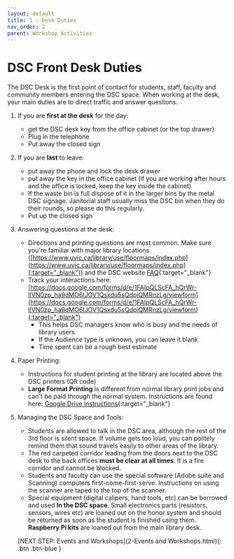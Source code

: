 ```yaml
---
layout: default
title: 1 - Desk Duties
nav_order: 2
parent: Workshop Activities
---
```


# DSC Front Desk Duties
The DSC Desk is the first point of contact for students, staff, faculty and community members entering the DSC space.  When working at the desk, your main duties are to direct traffic and answer questions.

1. If you are **first at the desk** for the day:
    - get the DSC desk key from the office cabinet (or the top drawer)
    - Plug in the telephone
    - Put away the closed sign

2. If you are **last** to leave:
    - put away the phone and lock the desk drawer
    - put away the key in the office cabinet (if you are working after hours and the office is locked, keep the key inside the cabinet)
    - If the waste bin is full dispose of it in the larger bins by the metal DSC signage.  Janitorial staff usually miss the DSC bin when they do their rounds, so please do this regularly.
    - Put up the closed sign

3. Answering questions at the desk:
    - Directions and printing questions are most common.  Make sure you're familiar with major library locations ([https://www.uvic.ca/library/use/floormaps/index.php](https://www.uvic.ca/library/use/floormaps/index.php){:target="_blank"}) and the DSC website [FAQ](https://onlineacademiccommunity.uvic.ca/dsc/faq/){:target="_blank"}
    - Track your interactions here: [https://docs.google.com/forms/d/e/1FAIpQLScFA_hQrWr-IlVN0zp_ha9dMO6IJOV1Qsxdu5sQdpiQMRnzLg/viewform](https://docs.google.com/forms/d/e/1FAIpQLScFA_hQrWr-IlVN0zp_ha9dMO6IJOV1Qsxdu5sQdpiQMRnzLg/viewform){:target="_blank"}  
        - This helps DSC managers know who is busy and the needs of library users
        - If the Audience type is unknown, you can leave it blank
        - Time spent can be a rough best estimate

4. Paper Printing:
    - Instructions for student printing at the library are located above the DSC printers (QR code)
    - **Large Format Printing** is different from normal library print jobs and can't be paid through the normal system.  Instructions are found here: [Google Drive instructions](https://docs.google.com/document/d/1rSmanPw3Syy8qlTgIyckcR5QKKcHGdS-/edit){:target="_blank"}

5. Managing the DSC Space and Tools:
    - Students are allowed to talk in the DSC area, although the rest of the 3rd floor is silent space.  If volume gets too loud, you can politely remind them that sound travels easily to other areas of the library.
    - The red carpeted corridor leading from the doors next to the DSC desk to the back offices **must be clear at all times**.  It is a fire corridor and cannot be blocked.
    - Students and faculty can use the special software (Adobe suite and Scanning) computers first-come-first-serve.  Instructions on using the scanner are taped to the top of the scanner.
    - Special equipment (digital calipers, hand tools, etc) can be borrowed and used **In the DSC space**.  Small electronics parts (resistors, sensors, wires etc) are loaned out on the honor system and should be returned as soon as the student is finished using them.  **Raspberry Pi kits** are loaned out from the main library desk.

    [NEXT STEP: Events and Workshops](2-Events and Workshops.html){: .btn .btn-blue }
